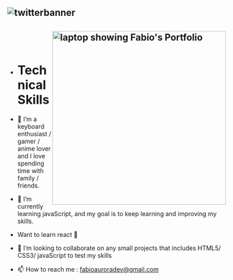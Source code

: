 ## ![twitterbanner](https://user-images.githubusercontent.com/98755958/153771535-b45b6f9c-d6c9-4f03-bbc3-99c5f95de46c.png)

## <a href="https://fabioaurora.github.io/Portfolio/" target="_blank"><img src="https://user-images.githubusercontent.com/98755958/153772412-15752b7d-6929-4a98-a239-27cfe8cdaa41.png" width="400px" min-width="400px" max-width="400px" align="right" alt="laptop showing Fabio's Portfolio"></a>

<br> <br>

- # Technical Skills

- 👀 I’m a keyboard enthusiast / gamer / anime lover and I love spending time with family / friends.
- 🌱 I’m currently learning javaScript, and my goal is to keep learning and improving my skills.
- Want to learn react 🙌
- 💞️ I’m looking to collaborate on any small projects that includes HTML5/ CSS3/ javaScript to test my skills
- 📫 How to reach me : fabioauroradev@gmail.com

<!---
FabioAurora/FabioAurora is a ✨ special ✨ repository because its `README.md` (this file) appears on your GitHub profile.
You can click the Preview link to take a look at your changes.
--->
